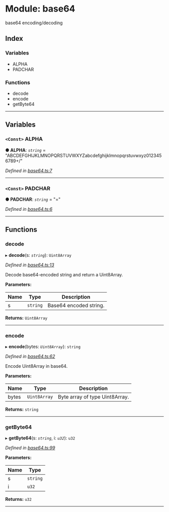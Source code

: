 # Module: base64

base64 encoding/decoding

## Index

### Variables

* ALPHA
* PADCHAR

### Functions

* decode
* encode
* getByte64

---

## Variables


### `<Const>` ALPHA

**● ALPHA**: *`string`* = "ABCDEFGHIJKLMNOPQRSTUVWXYZabcdefghijklmnopqrstuvwxyz0123456789+/"

*Defined in [base64.ts:7](https://github.com/nearprotocol/near-runtime-ts/blob/8dedca2/assembly/base64.ts#L7)*

___

### `<Const>` PADCHAR

**● PADCHAR**: *`string`* = "="

*Defined in [base64.ts:6](https://github.com/nearprotocol/near-runtime-ts/blob/8dedca2/assembly/base64.ts#L6)*

___

## Functions


###  decode

▸ **decode**(s: *`string`*): `Uint8Array`

*Defined in [base64.ts:13](https://github.com/nearprotocol/near-runtime-ts/blob/8dedca2/assembly/base64.ts#L13)*

Decode base64-encoded string and return a Uint8Array.

**Parameters:**

| Name | Type | Description |
| ------ | ------ | ------ |
| s | `string` |  Base64 encoded string. |

**Returns:** `Uint8Array`

___

###  encode

▸ **encode**(bytes: *`Uint8Array`*): `string`

*Defined in [base64.ts:62](https://github.com/nearprotocol/near-runtime-ts/blob/8dedca2/assembly/base64.ts#L62)*

Encode Uint8Array in base64.

**Parameters:**

| Name | Type | Description |
| ------ | ------ | ------ |
| bytes | `Uint8Array` |  Byte array of type Uint8Array. |

**Returns:** `string`

___

###  getByte64

▸ **getByte64**(s: *`string`*, i: *`u32`*): `u32`

*Defined in [base64.ts:99](https://github.com/nearprotocol/near-runtime-ts/blob/8dedca2/assembly/base64.ts#L99)*

**Parameters:**

| Name | Type |
| ------ | ------ |
| s | `string` |
| i | `u32` |

**Returns:** `u32`

___

